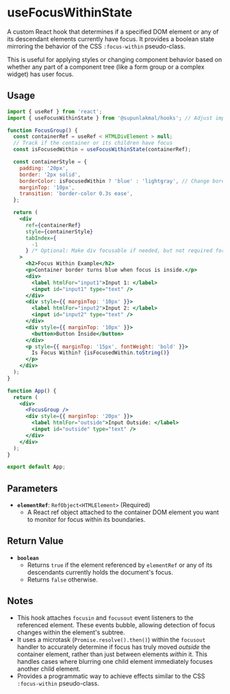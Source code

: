 # useFocusWithinState

A custom React hook that determines if a specified DOM element or any of its descendant elements currently have focus. It provides a boolean state mirroring the behavior of the CSS `:focus-within` pseudo-class.

This is useful for applying styles or changing component behavior based on whether any part of a component tree (like a form group or a complex widget) has user focus.

## Usage

```jsx
import { useRef } from 'react';
import { useFocusWithinState } from '@supunlakmal/hooks'; // Adjust import path

function FocusGroup() {
  const containerRef = useRef < HTMLDivElement > null;
  // Track if the container or its children have focus
  const isFocusedWithin = useFocusWithinState(containerRef);

  const containerStyle = {
    padding: '20px',
    border: '2px solid',
    borderColor: isFocusedWithin ? 'blue' : 'lightgray', // Change border when focused within
    marginTop: '10px',
    transition: 'border-color 0.3s ease',
  };

  return (
    <div
      ref={containerRef}
      style={containerStyle}
      tabIndex={
        -1
      } /* Optional: Make div focusable if needed, but not required for children */
    >
      <h2>Focus Within Example</h2>
      <p>Container border turns blue when focus is inside.</p>
      <div>
        <label htmlFor="input1">Input 1: </label>
        <input id="input1" type="text" />
      </div>
      <div style={{ marginTop: '10px' }}>
        <label htmlFor="input2">Input 2: </label>
        <input id="input2" type="text" />
      </div>
      <div style={{ marginTop: '10px' }}>
        <button>Button Inside</button>
      </div>
      <p style={{ marginTop: '15px', fontWeight: 'bold' }}>
        Is Focus Within? {isFocusedWithin.toString()}
      </p>
    </div>
  );
}

function App() {
  return (
    <div>
      <FocusGroup />
      <div style={{ marginTop: '20px' }}>
        <label htmlFor="outside">Input Outside: </label>
        <input id="outside" type="text" />
      </div>
    </div>
  );
}

export default App;
```

## Parameters

- **`elementRef`**: `RefObject<HTMLElement>` (Required)
  - A React ref object attached to the container DOM element you want to monitor for focus within its boundaries.

## Return Value

- **`boolean`**
  - Returns `true` if the element referenced by `elementRef` or any of its descendants currently holds the document's focus.
  - Returns `false` otherwise.

## Notes

- This hook attaches `focusin` and `focusout` event listeners to the referenced element. These events bubble, allowing detection of focus changes within the element's subtree.
- It uses a microtask (`Promise.resolve().then()`) within the `focusout` handler to accurately determine if focus has truly moved _outside_ the container element, rather than just between elements _within_ it. This handles cases where blurring one child element immediately focuses another child element.
- Provides a programmatic way to achieve effects similar to the CSS `:focus-within` pseudo-class.
